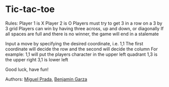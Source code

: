 # Tic-tac-toe
Rules: 
Player 1 is X Player 2 is O
Players must try to get 3 in a row on a  3 by 3 grid
Players can win by having three across, up and down, or diagonally
If all spaces are full and there is no winner, the game will end in a stalemate

Input a move by specifying the desired coordinate, i.e. 1,1
The first coordinate will decide the row and the second will decide the column
For example: 1,1 will put the players character in the upper left quadrant
1,3 is the upper right 
3,1 is lower left

Good luck, have fun!

Authors: [Miguel Prada](https://github.com/mapra99), [Benjamin Garza](https://github.com/BenjaminGarza) 

